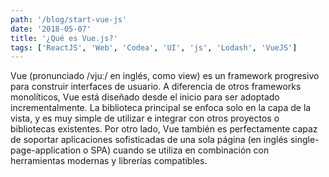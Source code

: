 ```yaml
---
path: '/blog/start-vue-js'
date: '2018-05-07'
title: '¿Qué es Vue.js?'
tags: ['ReactJS', 'Web', 'Codea', 'UI', 'js', 'Lodash', 'VueJS']
---
```


Vue (pronunciado /vjuː/ en inglés, como view) es un framework progresivo para construir interfaces de usuario. A diferencia de otros frameworks monolíticos, Vue está diseñado desde el inicio para ser adoptado incrementalmente. La biblioteca principal se enfoca solo en la capa de la vista, y es muy simple de utilizar e integrar con otros proyectos o bibliotecas existentes. Por otro lado, Vue también es perfectamente capaz de soportar aplicaciones sofisticadas de una sola página (en inglés single-page-application o SPA) cuando se utiliza en combinación con herramientas modernas y librerías compatibles.
